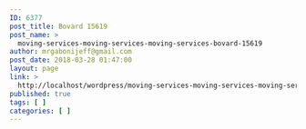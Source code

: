 ```yaml
---
ID: 6377
post_title: Bovard 15619
post_name: >
  moving-services-moving-services-moving-services-bovard-15619
author: mrgabonijeff@gmail.com
post_date: 2018-03-28 01:47:00
layout: page
link: >
  http://localhost/wordpress/moving-services-moving-services-moving-services-bovard-15619/
published: true
tags: [ ]
categories: [ ]
---
```

